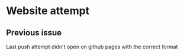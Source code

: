 # Website attempt
## Previous issue

Last push attempt didn't open on github pages with the correct format
